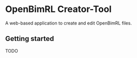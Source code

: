 # OpenBimRL Creator-Tool

A web-based application to create and edit OpenBimRL files. 

## Getting started

TODO